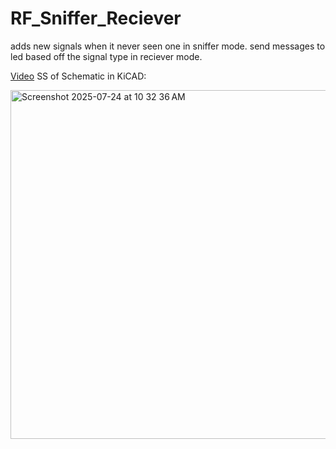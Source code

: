 # RF_Sniffer_Reciever

adds new signals when it never seen one in sniffer mode. send messages to led based off the signal type in reciever mode. 

[Video](https://drive.google.com/file/d/1iNq4z4wx3TOs5HrxzZHx7BCTOtidzAoI/view?usp=sharing) 
SS of Schematic in KiCAD:

<img width="790" height="558" alt="Screenshot 2025-07-24 at 10 32 36 AM" src="https://github.com/user-attachments/assets/e4bbd6ee-238c-48ce-8ec6-8c9b0c3264d8" />
